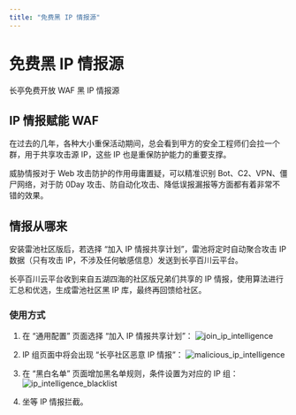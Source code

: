 ```yaml
---
title: "免费黑 IP 情报源"
---
```

# 免费黑 IP 情报源

长亭免费开放 WAF 黑 IP 情报源

## IP 情报赋能 WAF

在过去的几年，各种大小重保活动期间，总会看到甲方的安全工程师们会拉一个群，用于共享攻击源 IP，这些 IP 也是重保防护能力的重要支撑。

威胁情报对于 Web 攻击防护的作用毋庸置疑，可以精准识别 Bot、C2、VPN、僵尸网络，对于防 0Day 攻击、防自动化攻击、降低误报漏报等方面都有着非常不错的效果。



## 情报从哪来

安装雷池社区版后，若选择 “加入 IP 情报共享计划”，雷池将定时自动聚合攻击 IP 数据（只有攻击 IP，不涉及任何敏感信息）发送到长亭百川云平台。

长亭百川云平台收到来自五湖四海的社区版兄弟们共享的 IP 情报，使用算法进行汇总和优选，生成雷池社区黑 IP 库，最终再回馈给社区。

### 使用方式

1. 在 “通用配置” 页面选择 “加入 IP 情报共享计划”：
![join_ip_intelligence](/images/docs/join_ip_intelligence.png)

2. IP 组页面中将会出现 “长亭社区恶意 IP 情报”：
![malicious_ip_intelligence](/images/docs/malicious_ip_intelligence.png)

3. 在 “黑白名单” 页面增加黑名单规则，条件设置为对应的 IP 组：
![ip_intelligence_blacklist](/images/docs/ip_intelligence_blacklist.png)

4. 坐等 IP 情报拦截。

